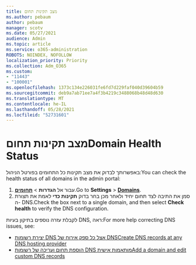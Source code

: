 ```yaml
---
title: מצב תקינות תחום
ms.author: pebaum
author: pebaum
manager: scotv
ms.date: 05/27/2021
audience: Admin
ms.topic: article
ms.service: o365-administration
ROBOTS: NOINDEX, NOFOLLOW
localization_priority: Priority
ms.collection: Adm_O365
ms.custom:
- "11443"
- "100001"
ms.openlocfilehash: 1373c134e226031fe6fd7d229faf040d39604b59
ms.sourcegitcommit: deb9a7ab71ee7a4f3b4219c3488068b48d48d630
ms.translationtype: MT
ms.contentlocale: he-IL
ms.lasthandoff: 05/28/2021
ms.locfileid: "52731601"
---
```

# <a name="domain-health-status"></a><span data-ttu-id="01c38-102">מצב תקינות תחום</span><span class="sxs-lookup"><span data-stu-id="01c38-102">Domain Health Status</span></span>

<span data-ttu-id="01c38-103">באפשרותך לבדוק את מצב תקינות כל התחומים בפורטל הניהול:</span><span class="sxs-lookup"><span data-stu-id="01c38-103">You can check the health status of all domains in the admin portal:</span></span>

1. <span data-ttu-id="01c38-104">עבור אל **הגדרות**  >  [**תחומים**](https://portal.microsoft.com/Adminportal/Home?ref=/Domains).</span><span class="sxs-lookup"><span data-stu-id="01c38-104">Go to **Settings** > [**Domains**](https://portal.microsoft.com/Adminportal/Home?ref=/Domains).</span></span>
1. <span data-ttu-id="01c38-105">סמן את התיבה לצד תחום יחיד ולאחר מכן בחר בדוק **תקינות כדי** לאמת את תצורת ה- DNS.</span><span class="sxs-lookup"><span data-stu-id="01c38-105">Check the box next to a single domain, and then select **Check health** to verify the DNS configuration.</span></span>

<span data-ttu-id="01c38-106">לקבלת עזרה נוספים בתיקון בעיות DNS, ראה:</span><span class="sxs-lookup"><span data-stu-id="01c38-106">For more help correcting DNS issues, see:</span></span>

- [<span data-ttu-id="01c38-107">יצירת רשומות DNS אצל כל ספק אירוח של DNS</span><span class="sxs-lookup"><span data-stu-id="01c38-107">Create DNS records at any DNS hosting provider</span></span>](/microsoft-365/admin/get-help-with-domains/create-dns-records-at-any-dns-hosting-provider)
- [<span data-ttu-id="01c38-108">הוספת תחום ועריכה של רשומות DNS מותאמות אישית</span><span class="sxs-lookup"><span data-stu-id="01c38-108">Add a domain and edit custom DNS records</span></span>](/microsoft-365/admin/setup/add-domain)